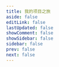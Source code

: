 ```yaml
---
title: 我的项目之旅
aside: false
editLink: false
lastUpdated: false
showComment: false
showSidebar: false
sidebar: false
prev: false
next: false
---
```


<ClientOnly>
<ProjectList :projects="projects"/>
</ClientOnly>

<script setup>
import zxid from '../public/img/zxid_icon.png';
import fingerprint from '../public/img/fingerprint.png'
import swd from '../public/img/game.png'
import sword_design from '../public/img/sword_design.png'
import vue_icon from '../public/img/vue.png'
import myk from '../public/img/myk.png';
import airfly from '../public/img/airfly.png';
import earthworm from '../public/img/earthworm.png';
import swdwiki from '../public/img/swdwiki.svg';
import gamemic from '../public/img/gamemic.png';
import halo from '../public/img/halo.svg';
import totravel from '../public/img/totravel.png';
import life from '../public/img/life.png';
import love from '../public/img/love.png';


const companyProjects = {
  label: '主导公司项目',
  type:'full',
  list:[{
  label: '每日互动科技有限公司',
  value: 'tezx',
  time: "2022年1月-至今",
  projects: [
    {
      name: '泰尔卓信业务官网',
      desc: `泰尔卓信业务官网是为<b>每日互动科技有限公司</b>泰尔卓信项目组开发的卓信ID、推必安、泰尔卓信官网。`,
      icon: zxid,
      showUrl: true,
      openSource: false,
      time: '2022年1月-2022年4月',
      url: [
        {
          name: "泰尔卓信官网",
          url: "http://www.telzx.com/",
          type: 'url'
        },
        {
          name: "卓信ID",
          url: "https://zxid.caict.ac.cn/",
          type: 'url'
        },
        {
          name: "推必安",
          url: "https://tuibian.mobileservice.cn/",
          type: 'url'
        }
      ],
      tags: ['官网', '泰尔卓信', 'Vue3','Nest.js'],
      log: '/projects/01-泰尔卓信/01-泰尔卓信官网'
    },
    {
      name: '卓信业务管理平台',
      desc: `为<b>泰尔卓信</b>科技有限公司开发的卓信ID、推必安官网以及包含开发者管理、服务商管理、SDK版本管理、权限管理、多重配置管理、设备命中策略等功能的中后台管理平台。`,
      icon: zxid,
      showUrl: false,
      openSource: false,
      time: '2022年1月-2023年7月',
      tags: ['中后台', '微前端','微服务','Vue','Golang'],
      log: '/projects/01-泰尔卓信/02-泰尔卓信综合平台'
    },
    {
      name: '卓信&浏览器设备指纹SDK',
      desc: '为<b>泰尔卓信</b>科技有限公司开发的基于卓信ID、推必安的前后端SDK以及基于浏览器的设备指纹SDK，目的在于为服务商等提供不同平台下的卓信反欺诈ID的需求。',
      icon: fingerprint,
      time: '2023年2月-2023年7月',
      type: 'url',
      showUrl: false,
      openSource: true,
      gitUrls: [{
        name:'浏览器设备指纹方案[脱敏版]',
        type: 'github',
        url: 'https://github.com/wty9sky/fingerprint'
      }],
      tags: ['浏览器设备指纹', 'Rollup','SDK', '小程序SDK'],
      log: '/projects/01-泰尔卓信/03-卓信&浏览器设备指纹SDK'
    },
  ],
},{
  label:'黑龙江盛世雪城科技有限公司',
  value:'ssxc',
  time: "2022年1月-2022年1月",
  projects: [{
  name:'牡丹江海浪飞机场综合平台',
  desc:'本项目是基于牡丹江海浪飞机场原有官网、管理平台等需求重构改造，并开发安卓、iOS应用以及小程序，为海浪飞机场内部人员提供管理日常工作、机场维护等机场日常工作的平台。',
  icon:airfly,
  showUrl:false,
  time:'2020年10月-2022年12月',
  openSource:true,
  gitUrls:[{
    name:'Webpack实现jQuery和Vue项目共存',
    type:'github',
    url:'https://github.com/wty9sky/jq_vue_webpack'
  }],
  tags:['后台','小程序','Golang','React','Webpack'],
   log:'/projects/02-盛世雪城/01-牡丹江海浪飞机场管理平台'
},{
  name:'牡丹江防疫控制管理平台',
  desc:'在入职<b>盛世雪城</b>工作时期内，以开发组副组长身份主导负责的第一个项目，通过迭代与重构开发，在疫情时期与牡丹江国投合作为牡丹江地区防疫提供助力，同时通过该项目逐渐落地确定开发组后续项目的主要开发技术路线与开发规范。',
  icon:myk,
  showUrl:true,
  time:'2020年2月-2022年11月',
  openSource:false,
  url:[{
    type:'minapp',
  name: "访问牡疫控小程序",
  url: "./img/myk_ewm.jpg",
  }],
  tags:['后台','小程序','Serverless','重构'],
   log:'/projects/02-盛世雪城/03-牡疫控平台'
}]
}],
};
// const smallProjects = {
//   label:'参与项目',
//   type:'small',
//   list:[{
//   label:'黑龙江盛世雪城科技有限公司',
//   value:'ssxc',
//   time: "2022年1月-2022年1月",
//   projects: [{
//   name:'臻爱陪诊',
//   desc:'本项目是基于牡丹江海浪飞机场原有官网、管理平台等需求重构改造，并开发安卓、iOS应用以及小程序，为海浪飞机场内部人员提供管理日常工作、机场维护等机场日常工作的平台。',
//   icon:airfly,
//   showUrl:false,
//   time:'2020年10月-2022年12月',
//   openSource:true,
//   gitUrls:[{
//     name:'Webpack实现jQuery和Vue项目共存',
//     type:'github',
//     url:''
//   }],
//   tags:['后台','小程序','Golang','React','Webpack'],
//    log:'/projects/02-盛世雪城/01-牡丹江海浪飞机场管理平台'
// },{
//   name:'',
//   desc:'在入职<b>盛世雪城</b>工作时期内，以开发组副组长身份主导负责的第一个项目，通过迭代与重构开发，在疫情时期为牡丹江地区防疫提供较大助力，同时通过该项目逐渐落地确定开发组后续项目的主要开发技术路线与开发规范。',
//   icon:myk,
//   showUrl:true,
//   time:'2020年2月-2022年11月',
//   openSource:false,
//   url:[{
//     type:'minapp',
//   name: "访问牡疫控小程序",
//   url: "./img/myk_ewm.jpg",
//   }],
//   tags:['后台','小程序','Serverless','重构'],
//    log:'/projects/02-盛世雪城/03-牡疫控平台'
// }]
// }]
// }
const personProjects = {
  label:'独立开发',
    type:'full',
  list: [{
    label:'全栈应用',
  value: 'allstack',
  time: "2020年1月-至今",
  projects:[
    {
  name:'大宇游戏讨论创作社区',
  desc:'作为大宇游戏资深粉丝，仙剑已经有自己的社区了，大宇其他游戏还没有自己的社区，玩家分散在微博、贴吧等，所以想要开发大宇游戏社区，通过社区聚集玩家，为玩家提供更好的交流和创作环境。',
  icon:swdwiki,
  showUrl:true,
  time:'2023年7月-至今',
  url:[{
    type:'url',
  name: "轩辕天书社区（5月1日上线正式版）",
  url: "https://fans.swdwiki.com/",
  },
],
  openSource:false,
  devlopment:true,
  production:false,
    gitUrls:[{
    type:'前端源码[脱敏版]',
    url:'https://github.com/swdwiki/fans_web'
  },{
    type:'后端源码[脱敏版]',
    url:'https://github.com/swdwiki/fans_web_api'
  }],
  tags:['Nuxtjs','Nestjs','React Native','Flutter','鸿蒙','TypeScript'],
   log:'/projects/05-参与开源/01-earthworm'
},
{
  name:'Sword Design',
  desc:'Sword Design是基于游戏轩辕剑的粉丝社区相关产品衍生出来的包括PCWEB、小程序、APP等平台多平台的设计框架，未来可用于技术、游戏等新型移动社区类产品。目前正在开发中。',
  icon:sword_design,
  time:'2023年7月-至今',
  type:'url',
  showUrl:true,
  url:[{
  name: "文档地址",
  url: "http://design.swdwiki.com/docs",
  type:'url'
  }],
  openSource:true,
  gitUrls:[{
    type:'github',
    url:'https://github.com/swdwiki/swordui',
  }],
  tags:['设计系统','Vue','React','UI框架','开源','独立开发'],
},
{
  name:'国产游戏社区平台',
  desc:'游戏社区App是基于Web端的功能开发的游戏讨论社区，基于ReactNative、Flutter、鸿蒙开发多端APP，实现',
  icon:gamemic,
  showUrl:true,
  time:'2023年7月-至今',
  url:[{
    type:'url',
  name: "国产游戏讨论社区(预计6月1日正式版上线)",
  url: "https://www.gamemic.cn/",
  }],
  openSource:false,
  devlopment:true,
  production:false,
    gitUrls:[{
    name:'Github',
    url:'https://github.com/cuixueshe/earthworm'
  }],
  tags:['Nuxtjs','Nestjs'],
   log:'/projects/05-参与开源/01-earthworm'
},
  ]
  },{
    label:'独立App',
  value: 'tezx',
  time: "2022年1月-至今",
  projects:[{
  name:'国产游戏社区App',
  desc:'游戏社区App是基于Web端的功能开发的游戏讨论创作社区，基于Flutter、鸿蒙开发多端APP。',
  icon:gamemic,
  showUrl:true,
  time:'2023年7月-至今',
  url:[{
    type:'url',
  name: "国产游戏社区App(2024年6月开放App下载&开源)",
  url: "https://www.gamemic.cn/app",
  }],
  openSource:false,
  devlopment:true,
  production:false,
    gitUrls:[{
    name:'Github',
    url:'https://github.com/cuixueshe/earthworm'
  }],
  tags:['Nuxtjs','Nestjs'],
   log:'/projects/05-参与开源/01-earthworm'
},{
  name:'好好生活',
  desc:'好好生活App是一款基于Swift、Flutter、鸿蒙开发的移动端APP，用于记录生活，包括健康、运动、饮食、日程、社交关系等，目前正在开发中。',
  icon:life,
  showUrl:false,
  time:'2023年7月-至今',
  openSource:false,
  //   gitUrls:[{
  //   name:'Github',
  //   url:'https://github.com/cuixueshe/earthworm'
  // }],
  tags:['Nuxtjs','Nestjs'],
   log:'/projects/05-独立App/02-好好生活'
},
{
  name:'Project-X(性生活记录)',
  desc:'Project-X是一款基于Swift、Flutter、鸿蒙开发的多端APP，主要功能为异性、LGBT等群体提供性生活记录的应用。<br>该App既可以用于记录观察性生活质量，也也可用于HIV群体的自我评估，以及对高危性行为的提醒和建议，实现尽可能补足缺失的性教育。',
  icon:love,
  showUrl:true,
  time:'2024年1月-至今',
  openSource:false,
  //   gitUrls:[{
  //   name:'Github',
  //   url:'https://github.com/cuixueshe/earthworm'
  // }],
  tags:['Flutter','Nestjs','SwiftUI','鸿蒙'],
   log:'/projects/04-独立App/03-ProjectX'
},
{
  name:'在路上',
  desc:'在路上App是一款旅行行程规划与记录的APP；<br>支持iOS/Android/鸿蒙三端，主要技术栈是ReactNative、Flutter、鸿蒙，目前正在开发中。',
  icon:totravel,
  showUrl:true,
  time:'2023年12月-至今',
  url:[{
    type:'url',
  name: "App官网",
  url: "https://app.swdwiki.com/totravel",
  }],
  openSource:false,
  //   gitUrls:[{
  //   name:'Github',
  //   url:'https://github.com/cuixueshe/earthworm'
  // }],
  tags:['ReactNative','鸿蒙','fastify'],
   log:'/projects/04-独立App/04-在路上'
}]
  }]
};

const openProjects = {
  label:'开源项目',
    type:'full',
  list: [
    {
    label:'参与开源',
  value: 'tezx',
  time: "2022年1月-至今",
  projects:[{
  name:'Earthworm英语学习工具',
  desc:'Earthworm 是崔大主导开发的英语学习工具;通过上瘾的游戏玩法，练习和养成习惯，从而更深入地了解英语的丰富性。',
  icon:earthworm,
  showUrl:true,
  time:'2024年2月-至今',
  url:[{
    type:'url',
  name: "Earthworm官网",
  url: "https://earthworm.cuixueshe.com/",
  }],
  openSource:true,
    gitUrls:[{
    name:'Github',
    url:'https://github.com/cuixueshe/earthworm'
  }],
  tags:['Nuxtjs','Nestjs','Docker'],
},
// {
//   name:'Halo博客系统',
//   desc:'在入职<b>盛世雪城</b>工作时期内，主导负责的第一个项目，通过迭代与重构开发，在疫情时期为牡丹江地区防疫提供较大助力，同时通过该项目逐渐落地确定开发组后续项目的主要开发技术路线与规范。',
//   icon:halo,
//   showUrl:true,
//   time:'2020年2月-2022年10月',
//   url:[{
//     type:'url',
//   name: "Earthworm官网",
//   url: "https://earthworm.cuixueshe.com/",
//   }],
//   openSource:true,
//     gitUrls:[{
//     name:'仓库地址',
//     url:'https://github.com/cuixueshe/earthworm'
//   }],
//   tags:['Nuxtjs','Nestjs']
// },
]
  }]
};


const projects = [
  companyProjects,
  // smallProjects,
  personProjects,
  openProjects];
</script>

<style scoped>
.vp-doc ul, .vp-doc ol{
    padding-left: 0;
}
.content-container {
  width: 1104px;
}
.content{
  width: 1104px;
}
:deep(.arco-tabs-nav-tab){
  @apply justify-center items-center;
}
</style>

